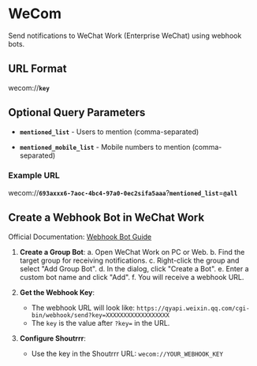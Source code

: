 # WeCom

Send notifications to WeChat Work (Enterprise WeChat) using webhook bots.

## URL Format

<span class="bk">wecom://**`key`**</span>

## Optional Query Parameters

- **`mentioned_list`** - Users to mention (comma-separated)

- **`mentioned_mobile_list`** - Mobile numbers to mention (comma-separated)

### Example URL

<span class="bk">wecom://**`693axxx6-7aoc-4bc4-97a0-0ec2sifa5aaa`**?**`mentioned_list`**=**`@all`**</span>

## Create a Webhook Bot in WeChat Work

Official Documentation: [Webhook Bot Guide](https://developer.work.weixin.qq.com/document/path/99110)

1. **Create a Group Bot**:
   a. Open WeChat Work on PC or Web.
   b. Find the target group for receiving notifications.
   c. Right-click the group and select "Add Group Bot".
   d. In the dialog, click "Create a Bot".
   e. Enter a custom bot name and click "Add".
   f. You will receive a webhook URL.

2. **Get the Webhook Key**:

   - The webhook URL will look like: `https://qyapi.weixin.qq.com/cgi-bin/webhook/send?key=XXXXXXXXXXXXXXXXXX`
   - The `key` is the value after `?key=` in the URL.

3. **Configure Shoutrrr**:
   - Use the key in the Shoutrrr URL: `wecom://YOUR_WEBHOOK_KEY`
